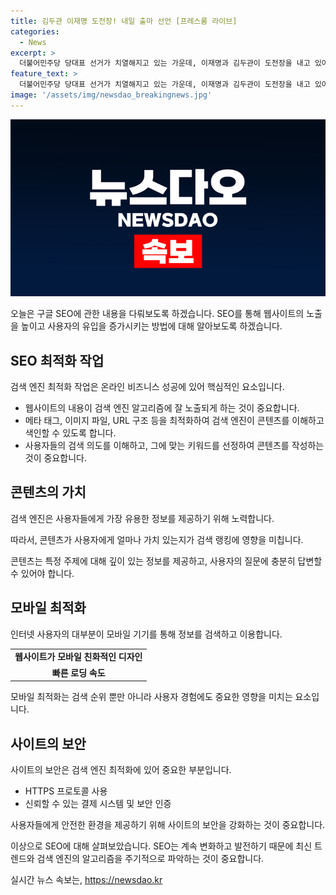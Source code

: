 ```yaml
---
title: 김두관 이재명 도전장! 내일 출마 선언 [프레스룸 라이브]
categories:
  - News
excerpt: >
  더불어민주당 당대표 선거가 치열해지고 있는 가운데, 이재명과 김두관이 도전장을 내고 있어 화제다. 이에 대한 국영호, 이종근, 장현주, 장가희가 프레스룸에서 실시간으로 논의할 예정이다. 클릭을 유도하기 위해서는 이 사건의 핵심 포인트와 진행 상황에 대한 간결하고 흥미로운 정보를 강조해보는 게 좋을 것이다.
feature_text: >
  더불어민주당 당대표 선거가 치열해지고 있는 가운데, 이재명과 김두관이 도전장을 내고 있어 화제다. 이에 대한 국영호, 이종근, 장현주, 장가희가 프레스룸에서 실시간으로 논의할 예정이다. 클릭을 유도하기 위해서는 이 사건의 핵심 포인트와 진행 상황에 대한 간결하고 흥미로운 정보를 강조해보는 게 좋을 것이다.
image: '/assets/img/newsdao_breakingnews.jpg'
---
```


<p><img src="/assets/img/newsdao_breakingnews.jpg" alt="cryptoinkorea 속보" /></p>

<p>오늘은 구글 SEO에 관한 내용을 다뤄보도록 하겠습니다. SEO를 통해 웹사이트의 노출을 높이고 사용자의 유입을 증가시키는 방법에 대해 알아보도록 하겠습니다.</p>

<h2 data-ke-size="size26">SEO 최적화 작업</h2>

<p>검색 엔진 최적화 작업은 온라인 비즈니스 성공에 있어 핵심적인 요소입니다.</p>

<ul>
  <li>웹사이트의 내용이 검색 엔진 알고리즘에 잘 노출되게 하는 것이 중요합니다.</li>
  <li>메타 태그, 이미지 파일, URL 구조 등을 최적화하여 검색 엔진이 콘텐츠를 이해하고 색인할 수 있도록 합니다.</li>
  <li>사용자들의 검색 의도를 이해하고, 그에 맞는 키워드를 선정하여 콘텐츠를 작성하는 것이 중요합니다.</li>
</ul>

<h2 data-ke-size="size26">콘텐츠의 가치</h2>

<p>검색 엔진은 사용자들에게 가장 유용한 정보를 제공하기 위해 노력합니다.</p>

<p data-ke-size="size16">따라서, 콘텐츠가 사용자에게 얼마나 가치 있는지가 검색 랭킹에 영향을 미칩니다.</p>

<p>콘텐츠는 특정 주제에 대해 깊이 있는 정보를 제공하고, 사용자의 질문에 충분히 답변할 수 있어야 합니다.</p>

<h2 data-ke-size="size26">모바일 최적화</h2>

<p>인터넷 사용자의 대부분이 모바일 기기를 통해 정보를 검색하고 이용합니다.</p>

<table>
  <tr>
    <td style="text-align: center; height: 17px;"><b>웹사이트가 모바일 친화적인 디자인</b></td>
  </tr>
  <tr>
    <td style="text-align: center; height: 17px;"><b>빠른 로딩 속도</b></td>
  </tr>
</table>

<p data-ke-size="size16">모바일 최적화는 검색 순위 뿐만 아니라 사용자 경험에도 중요한 영향을 미치는 요소입니다.</p>

<h2 data-ke-size="size26">사이트의 보안</h2>

<p>사이트의 보안은 검색 엔진 최적화에 있어 중요한 부분입니다.</p>

<ul>
  <li>HTTPS 프로토콜 사용</li>
  <li>신뢰할 수 있는 결제 시스템 및 보안 인증</li>
</ul>

<p data-ke-size="size16">사용자들에게 안전한 환경을 제공하기 위해 사이트의 보안을 강화하는 것이 중요합니다.</p>

<p>이상으로 SEO에 대해 살펴보았습니다. SEO는 계속 변화하고 발전하기 때문에 최신 트렌드와 검색 엔진의 알고리즘을 주기적으로 파악하는 것이 중요합니다.</p>
실시간 뉴스 속보는, <a href="https://newsdao.kr" rel="dofollow">https://newsdao.kr</a>


